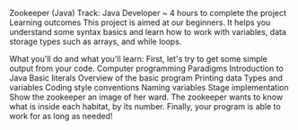 Zookeeper (Java)
Track: Java Developer
~ 4 hours to complete the project
Learning outcomes
This project is aimed at our beginners. 
It helps you understand some syntax basics and learn how to work with variables, data storage types such as arrays, and while loops.


What you'll do and what you'll learn:
First, let's try to get some simple output from your code.
Computer programming
Paradigms
Introduction to Java
Basic literals
Overview of the basic program
Printing data
Types and variables
Coding style conventions
Naming variables
Stage implementation
Show the zookeeper an image of her ward.
The zookeeper wants to know what is inside each habitat, by its number.
Finally, your program is able to work for as long as needed!